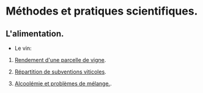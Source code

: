 # Méthodes et pratiques scientifiques.

## L'alimentation.

- Le vin:

1. [Rendement d'une parcelle de vigne](https://github.com/mathlorgues/MPS/tree/master/Alimentation/Activit%C3%A9%201).

1. [Répartition de subventions viticoles](https://github.com/mathlorgues/MPS/tree/master/Alimentation/Activit%C3%A9%202).

1. [Alcoolémie et problèmes de mélange.]().
